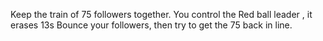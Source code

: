 Keep the train of 75 followers together.
You control the Red ball leader , it erases 13s
Bounce your followers, then try to get the 75 back in line.

